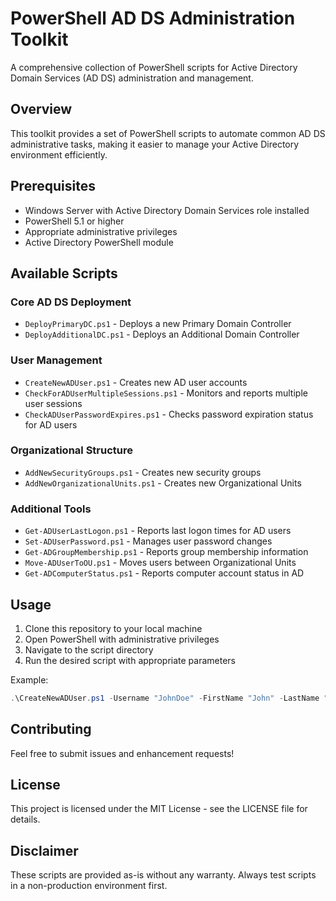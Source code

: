 # PowerShell AD DS Administration Toolkit

A comprehensive collection of PowerShell scripts for Active Directory Domain Services (AD DS) administration and management.

## Overview

This toolkit provides a set of PowerShell scripts to automate common AD DS administrative tasks, making it easier to manage your Active Directory environment efficiently.

## Prerequisites

- Windows Server with Active Directory Domain Services role installed
- PowerShell 5.1 or higher
- Appropriate administrative privileges
- Active Directory PowerShell module

## Available Scripts

### Core AD DS Deployment
- `DeployPrimaryDC.ps1` - Deploys a new Primary Domain Controller
- `DeployAdditionalDC.ps1` - Deploys an Additional Domain Controller

### User Management
- `CreateNewADUser.ps1` - Creates new AD user accounts
- `CheckForADUserMultipleSessions.ps1` - Monitors and reports multiple user sessions
- `CheckADUserPasswordExpires.ps1` - Checks password expiration status for AD users

### Organizational Structure
- `AddNewSecurityGroups.ps1` - Creates new security groups
- `AddNewOrganizationalUnits.ps1` - Creates new Organizational Units

### Additional Tools
- `Get-ADUserLastLogon.ps1` - Reports last logon times for AD users
- `Set-ADUserPassword.ps1` - Manages user password changes
- `Get-ADGroupMembership.ps1` - Reports group membership information
- `Move-ADUserToOU.ps1` - Moves users between Organizational Units
- `Get-ADComputerStatus.ps1` - Reports computer account status in AD

## Usage

1. Clone this repository to your local machine
2. Open PowerShell with administrative privileges
3. Navigate to the script directory
4. Run the desired script with appropriate parameters

Example:
```powershell
.\CreateNewADUser.ps1 -Username "JohnDoe" -FirstName "John" -LastName "Doe" -Department "IT"
```

## Contributing

Feel free to submit issues and enhancement requests!

## License

This project is licensed under the MIT License - see the LICENSE file for details.

## Disclaimer

These scripts are provided as-is without any warranty. Always test scripts in a non-production environment first. 
